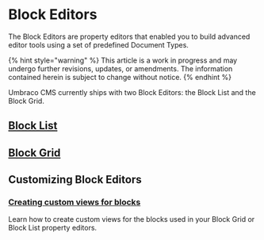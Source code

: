 # Block Editors

The Block Editors are property editors that enabled you to build advanced editor tools using a set of predefined Document Types.

{% hint style="warning" %}
This article is a work in progress and may undergo further revisions, updates, or amendments. The information contained herein is subject to change without notice.
{% endhint %}

Umbraco CMS currently ships with two Block Editors: the Block List and the Block Grid.

## [Block List](block-list-editor.md)

## [Block Grid](block-grid-editor.md)

## Customizing Block Editors

### [Creating custom views for blocks](../../../../../tutorials/creating-custom-views-for-blocklist.md)

Learn how to create custom views for the blocks used in your Block Grid or Block List property editors.
